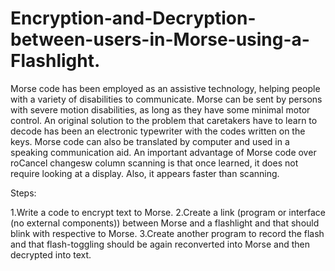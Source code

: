 # Encryption-and-Decryption-between-users-in-Morse-using-a-Flashlight.
Morse code has been employed as an assistive technology, helping people with a variety of disabilities to communicate. Morse can be sent by persons with severe motion disabilities, as long as they have some minimal motor control. An original solution to the problem that caretakers have to learn to decode has been an electronic typewriter with the codes written on the keys. Morse code can also be translated by computer and used in a speaking communication aid. An important advantage of Morse code over roCancel changesw column scanning is that once learned, it does not require looking at a display. Also, it appears faster than scanning.



Steps:

1.Write a code to encrypt text to Morse.
2.Create a link (program or interface (no external components)) between Morse
and a flashlight and that should blink with respective to Morse.
3.Create another program to record the flash and that flash-toggling should be
again reconverted into Morse and then decrypted into text.
